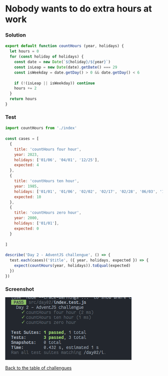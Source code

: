 # Nobody wants to do extra hours at work

### Solution

```javascript
export default function countHours (year, holidays) {
  let hours = 0
  for (const holiday of holidays) {
    const date = new Date(`${holiday}/${year}`)
    const isLeap = new Date(date).getDate() === 29
    const isWeekday = date.getDay() > 0 && date.getDay() < 6

    if (!(isLeap || isWeekday)) continue
    hours += 2
  }
  return hours
}
```

### Test

```javascript
import countHours from './index'

const cases = [
  {
    title: 'countHours four hour',
    year: 2023,
    holidays: ['01/06', '04/01', '12/25'],
    expected: 4
  },
  {
    title: 'countHours ten hour',
    year: 1985,
    holidays: ['01/01', '01/06', '02/02', '02/17', '02/28', '06/03', '12/06', '12/25'],
    expected: 10
  },
  {
    title: 'countHours zero hour',
    year: 2000,
    holidays: ['01/01'],
    expected: 0
  }

]

describe('Day 2 - AdventJS challengue', () => {
  test.each(cases)('$title', ({ year, holidays, expected }) => {
    expect(countHours(year, holidays)).toEqual(expected)
  })
})
```

### Screenshot

![Test](./test.png)

[Back to the table of challengues](/README.md)
